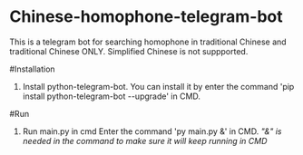 # Chinese-homophone-telegram-bot
This is a telegram bot for searching homophone in traditional Chinese and traditional Chinese ONLY.
Simplified Chinese is not suppported.

#Installation
1. Install python-telegram-bot.
   You can install it by enter the command 'pip install python-telegram-bot --upgrade' in CMD.

#Run
1. Run main.py in cmd
   Enter the command 'py main.py &' in CMD.
   *"&" is needed in the command to make sure it will keep running in CMD*
